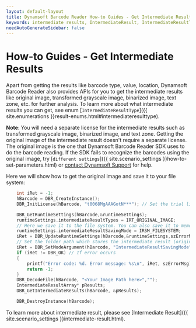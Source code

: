 ```yaml
---
layout: default-layout
title: Dynamsoft Barcode Reader How-to Guides - Get Intermediate Results
keywords: intermediate results, IntermediateResult, IntermediateResultType, how-to guides
needAutoGenerateSidebar: false
--- 
```



# How-to Guides - Get Intermediate Results    

Apart from getting the results like barcode type, value, location, Dynamsoft Barcode Reader also provides APIs for you to get the intermediate results like original image, transformed grayscale image, binarized image, text zone, etc. for further analysis. To learn more about what intermediate results you can get, see enum [`IntermediateResultType`]({{ site.enumerations }}result-enums.html#intermediateresulttype).     



**Note**: You will need a separate license for the intermediate results such as transformed grayscale image, binarized image, and text zone. Getting the original image of the intermediate result doesn't require a separate license. The original image is the one that Dynamsoft Barcode Reader SDK uses to do the barcode reading. If the SDK fails to recognize the barcodes using the original image, try [`different settings`]({{ site.scenario_settings }}how-to-set-parameters.html) or [contact Dynamsoft Support](https://www.dynamsoft.com/Company/Contact.aspx) for help.     



Here we will show how to get the original image and save it to your file system:

```cpp
    int iRet = -1;
    hBarcode = DBR_CreateInstance();
    DBR_InitLicense(hBarcode, "t0068MgAAAGotN***"); // Set the trial license

    DBR_GetRuntimeSettings(hBarcode,&runtimeSettings);
    runtimeSettings.intermediateResultTypes = IRT_ORIGINAL_IMAGE; 
    // Here we save it to the file system. You can also save it to memory according to your needs.
    runtimeSettings.intermediateResultSavingMode = IRSM_FILESYSTEM;
    iRet = DBR_UpdateRuntimeSettings(hBarcode,&runtimeSettings,szErrorMsg,256);
    // Set the folder path which stores the intermediate result (original image). Please make sure you have write permission to this folder.
    iRet = DBR_SetModeArgument(hBarcode, "IntermediateResultSavingMode", 0, "FolderPath", "D:\DBRLogs", szErrorMsg, 256); 
    if (iRet != DBR_OK) // If error occurs
    {
        printf("Error code: %d. Error message: %s\n", iRet, szErrorMsg);
        return -1;
    }
    DBR_DecodeFile(hBarcode, "<Your Image Path here>","");
    IntermediateResultArray* pResults;
    DBR_GetIntermediateResults(hBarcode, &pResults);

    DBR_DestroyInstance(hBarcode);
```


To learn more about intermediate result, please see [Intermediate Result]({{ site.scenario_settings }}intermediate-result.html).    


